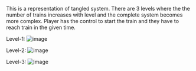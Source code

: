 This is a representation of tangled system. There are 3 levels where the the number of trains increases with level and the complete system becomes more complex.
Player has the control to start the train and they have to reach train in the given time.

Level-1:
![image](https://github.com/Mishu114/Train-System-Game/assets/93553843/784c657d-049f-443b-ac2f-fbac4dc23188)

Level-2:
![image](https://github.com/Mishu114/Train-System-Game/assets/93553843/50962d64-ccfe-4e66-9cdb-fb3fe33aa55c)

Level-3:
![image](https://github.com/Mishu114/Train-System-Game/assets/93553843/d003b175-d972-4a05-aa9e-fffb1b9971bc)
